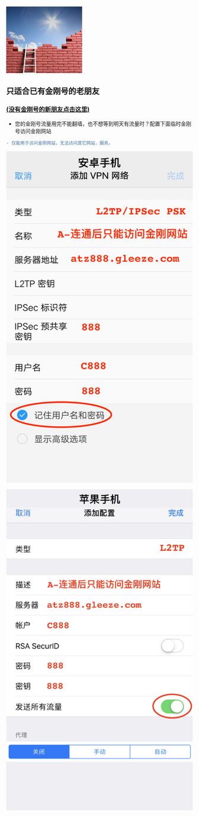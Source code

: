 ![athird](l-w-s-athird.png)

## 只适合已有金刚号的老朋友
### [(没有金刚号的新朋友点击这里)](https://github.com/a2zitpro/k/blob/master/README.md)
* 您的金刚号流量用完不能翻墙，也不想等到明天有流量时？配置下面临时金刚号访问金刚网站
```diff
- 仅能用于访问金刚网站，无法访问其它网站，服务。
```
![athird](888android0.jpg) 

![athird](888ios0.jpg) 
